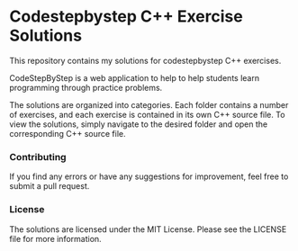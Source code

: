 # Codestepbystep C++ Exercise Solutions
This repository contains my solutions for codestepbystep C++ exercises.

CodeStepByStep is a web application to help to help students learn programming through practice problems.

The solutions are organized into categories. Each folder contains a number of exercises, and each exercise is contained in its own C++ source file. To view the solutions, simply navigate to the desired folder and open the corresponding C++ source file.

### Contributing
If you find any errors or have any suggestions for improvement, feel free to submit a pull request.

### License
The solutions are licensed under the MIT License. Please see the LICENSE file for more information.

